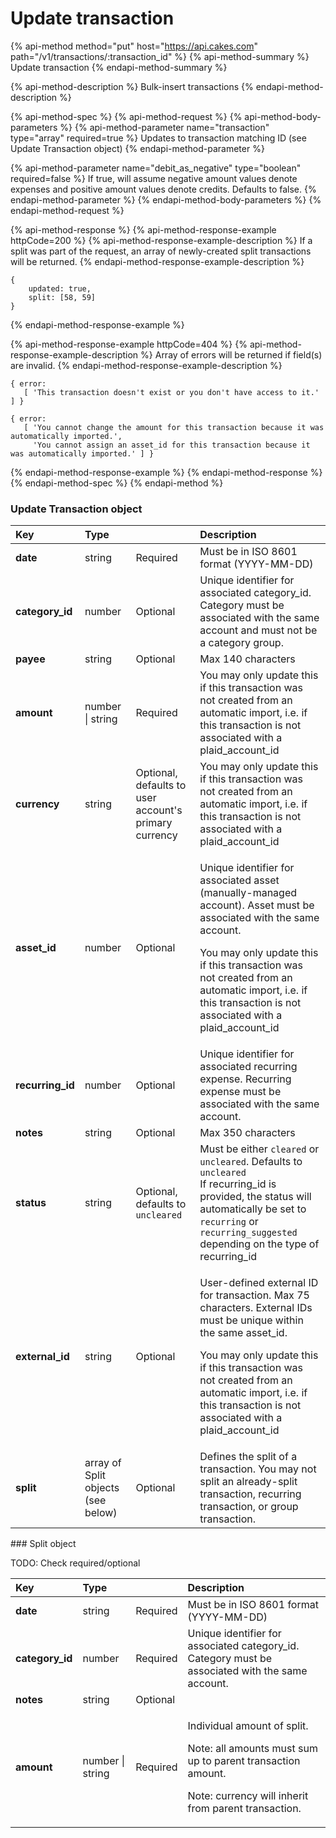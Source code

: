 # Update transaction

{% api-method method="put" host="https://api.cakes.com" path="/v1/transactions/:transaction\_id" %}
{% api-method-summary %}
Update transaction
{% endapi-method-summary %}

{% api-method-description %}
Bulk-insert transactions
{% endapi-method-description %}

{% api-method-spec %}
{% api-method-request %}
{% api-method-body-parameters %}
{% api-method-parameter name="transaction" type="array" required=true %}
Updates to transaction matching ID \(see Update Transaction object\)
{% endapi-method-parameter %}

{% api-method-parameter name="debit\_as\_negative" type="boolean" required=false %}
If true, will assume negative amount values denote expenses and positive amount values denote credits. Defaults to false.
{% endapi-method-parameter %}
{% endapi-method-body-parameters %}
{% endapi-method-request %}

{% api-method-response %}
{% api-method-response-example httpCode=200 %}
{% api-method-response-example-description %}
If a split was part of the request, an array of newly-created split transactions will be returned.
{% endapi-method-response-example-description %}

```text
{
    updated: true,
    split: [58, 59]
}
```
{% endapi-method-response-example %}

{% api-method-response-example httpCode=404 %}
{% api-method-response-example-description %}
Array of errors will be returned if field\(s\) are invalid.
{% endapi-method-response-example-description %}

```text
{ error:
   [ 'This transaction doesn't exist or you don't have access to it.' ] }

{ error:
   [ 'You cannot change the amount for this transaction because it was automatically imported.',
     'You cannot assign an asset_id for this transaction because it was automatically imported.' ] }
```
{% endapi-method-response-example %}
{% endapi-method-response %}
{% endapi-method-spec %}
{% endapi-method %}

### Update Transaction object

<table>
  <thead>
    <tr>
      <th style="text-align:left">Key</th>
      <th style="text-align:left">Type</th>
      <th style="text-align:left"></th>
      <th style="text-align:left">Description</th>
    </tr>
  </thead>
  <tbody>
    <tr>
      <td style="text-align:left"><b>date</b>
      </td>
      <td style="text-align:left">string</td>
      <td style="text-align:left">Required</td>
      <td style="text-align:left">Must be in ISO 8601 format (YYYY-MM-DD)</td>
    </tr>
    <tr>
      <td style="text-align:left"><b>category_id</b>
      </td>
      <td style="text-align:left">number</td>
      <td style="text-align:left">Optional</td>
      <td style="text-align:left">Unique identifier for associated category_id. Category must be associated
        with the same account and must not be a category group.</td>
    </tr>
    <tr>
      <td style="text-align:left"><b>payee</b>
      </td>
      <td style="text-align:left">string</td>
      <td style="text-align:left">Optional</td>
      <td style="text-align:left">Max 140 characters</td>
    </tr>
    <tr>
      <td style="text-align:left"><b>amount</b>
      </td>
      <td style="text-align:left">number | string</td>
      <td style="text-align:left">Required</td>
      <td style="text-align:left">You may only update this if this transaction was not created from an automatic
        import, i.e. if this transaction is not associated with a plaid_account_id</td>
    </tr>
    <tr>
      <td style="text-align:left"><b>currency</b>
      </td>
      <td style="text-align:left">string</td>
      <td style="text-align:left">Optional, defaults to user account&apos;s primary currency</td>
      <td style="text-align:left">You may only update this if this transaction was not created from an automatic
        import, i.e. if this transaction is not associated with a plaid_account_id</td>
    </tr>
    <tr>
      <td style="text-align:left"><b>asset_id</b>
      </td>
      <td style="text-align:left">number</td>
      <td style="text-align:left">Optional</td>
      <td style="text-align:left">
        <p>Unique identifier for associated asset (manually-managed account). Asset
          must be associated with the same account.</p>
        <p>You may only update this if this transaction was not created from an automatic
          import, i.e. if this transaction is not associated with a plaid_account_id</p>
      </td>
    </tr>
    <tr>
      <td style="text-align:left"><b>recurring_id</b>
      </td>
      <td style="text-align:left">number</td>
      <td style="text-align:left">Optional</td>
      <td style="text-align:left">Unique identifier for associated recurring expense. Recurring expense
        must be associated with the same account.</td>
    </tr>
    <tr>
      <td style="text-align:left"><b>notes</b>
      </td>
      <td style="text-align:left">string</td>
      <td style="text-align:left">Optional</td>
      <td style="text-align:left">Max 350 characters</td>
    </tr>
    <tr>
      <td style="text-align:left"><b>status</b>
      </td>
      <td style="text-align:left">string</td>
      <td style="text-align:left">Optional, defaults to <code>uncleared</code>
      </td>
      <td style="text-align:left">Must be either <code>cleared</code> or <code>uncleared</code>. Defaults to <code>uncleared</code>
        <br
        />If recurring_id is provided, the status will automatically be set to <code>recurring</code> or <code>recurring_suggested</code> depending
        on the type of recurring_id</td>
    </tr>
    <tr>
      <td style="text-align:left"><b>external_id</b>
      </td>
      <td style="text-align:left">string</td>
      <td style="text-align:left">Optional</td>
      <td style="text-align:left">
        <p>User-defined external ID for transaction. Max 75 characters. External
          IDs must be unique within the same asset_id.</p>
        <p>You may only update this if this transaction was not created from an automatic
          import, i.e. if this transaction is not associated with a plaid_account_id</p>
      </td>
    </tr>
    <tr>
      <td style="text-align:left"><b>split</b>
      </td>
      <td style="text-align:left">array of Split objects (see below)</td>
      <td style="text-align:left">Optional</td>
      <td style="text-align:left">Defines the split of a transaction. You may not split an already-split
        transaction, recurring transaction, or group transaction.</td>
    </tr>
  </tbody>
</table>### Split object

TODO: Check required/optional

<table>
  <thead>
    <tr>
      <th style="text-align:left">Key</th>
      <th style="text-align:left">Type</th>
      <th style="text-align:left"></th>
      <th style="text-align:left">Description</th>
    </tr>
  </thead>
  <tbody>
    <tr>
      <td style="text-align:left"><b>date</b>
      </td>
      <td style="text-align:left">string</td>
      <td style="text-align:left">Required</td>
      <td style="text-align:left">Must be in ISO 8601 format (YYYY-MM-DD)</td>
    </tr>
    <tr>
      <td style="text-align:left"><b>category_id</b>
      </td>
      <td style="text-align:left">number</td>
      <td style="text-align:left">Required</td>
      <td style="text-align:left">Unique identifier for associated category_id. Category must be associated
        with the same account.</td>
    </tr>
    <tr>
      <td style="text-align:left"><b>notes</b>
      </td>
      <td style="text-align:left">string</td>
      <td style="text-align:left">Optional</td>
      <td style="text-align:left"></td>
    </tr>
    <tr>
      <td style="text-align:left"><b>amount</b>
      </td>
      <td style="text-align:left">number | string</td>
      <td style="text-align:left">Required</td>
      <td style="text-align:left">
        <p>Individual amount of split.</p>
        <p>Note: all amounts must sum up to parent transaction amount.</p>
        <p>Note: currency will inherit from parent transaction.</p>
      </td>
    </tr>
  </tbody>
</table>